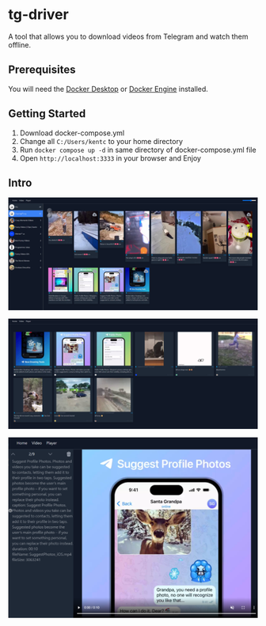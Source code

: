 # tg-driver
A tool that allows you to download videos from Telegram and watch them offline.

## Prerequisites
You will need the [Docker Desktop](https://www.docker.com/products/docker-desktop/) or [Docker Engine](https://docs.docker.com/engine/) installed.

## Getting Started


1. Download docker-compose.yml
2. Change all `C:/Users/kentc` to your home directory
3. Run `docker compose up -d` in same directory of docker-compose.yml file
4. Open `http://localhost:3333` in your browser and Enjoy


## Intro

![](./doc/assets/home.png)

![](./doc/assets/video.png)

![](./doc/assets/player.png)


